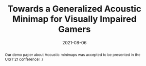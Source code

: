 ---
title: Towards a Generalized Acoustic Minimap for Visually Impaired Gamers
image: "https://rgonzalezp.github.io/src/assets/img/general/accepted.png"
date: 2021-08-06
abstract: Our demo paper about Acoustic minimaps was accepted to be presented in the UIST'21 conference! :)
---